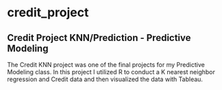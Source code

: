 # credit_project
## Credit Project KNN/Prediction - Predictive Modeling

The Credit KNN project was one of the final projects for my Predictive Modeling class. In this project I utilized R to conduct a K nearest neighbor regression and Credit data and then visualized the data with Tableau.
